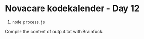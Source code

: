 # Novacare kodekalender - Day 12

1. `node process.js`

Compile the content of output.txt with Brainfuck.
